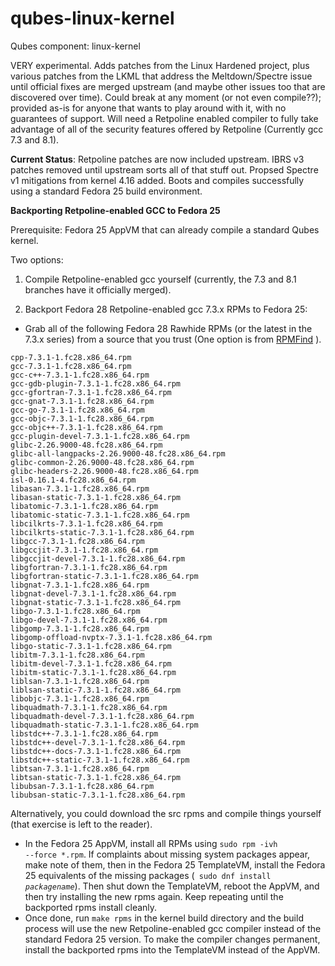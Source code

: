 # qubes-linux-kernel
Qubes component: linux-kernel

VERY experimental. Adds patches from the Linux Hardened project, plus various patches from the LKML that address the Meltdown/Spectre issue until official fixes are merged upstream (and maybe other issues too that are discovered over time). Could break at any moment (or not even compile??); provided as-is for anyone that wants to play around with it, with no guarantees of support. Will need a Retpoline enabled compiler to fully take advantage of all of the security features offered by Retpoline (Currently gcc 7.3 and 8.1).

**Current Status**:  Retpoline patches are now included upstream. IBRS v3 patches removed until upstream sorts all of that stuff out. Propsed Spectre v1 mitigations from kernel 4.16 added. Boots and compiles successfully using a standard Fedora 25 build environment.

**Backporting Retpoline-enabled GCC to Fedora 25**

Prerequisite: Fedora 25 AppVM that can already compile a standard Qubes kernel.

Two options:

1) Compile Retpoline-enabled gcc yourself (currently, the 7.3 and 8.1 branches have it officially merged).

2) Backport Fedora 28 Retpoline-enabled gcc 7.3.x RPMs to Fedora 25:

- Grab all of the following Fedora 28 Rawhide RPMs (or the latest in the 7.3.x series) from a source that you trust (One option is from [RPMFind](https://www.rpmfind.net/linux/rpm2html/) ).
```
cpp-7.3.1-1.fc28.x86_64.rpm
gcc-7.3.1-1.fc28.x86_64.rpm
gcc-c++-7.3.1-1.fc28.x86_64.rpm
gcc-gdb-plugin-7.3.1-1.fc28.x86_64.rpm
gcc-gfortran-7.3.1-1.fc28.x86_64.rpm
gcc-gnat-7.3.1-1.fc28.x86_64.rpm
gcc-go-7.3.1-1.fc28.x86_64.rpm
gcc-objc-7.3.1-1.fc28.x86_64.rpm
gcc-objc++-7.3.1-1.fc28.x86_64.rpm
gcc-plugin-devel-7.3.1-1.fc28.x86_64.rpm
glibc-2.26.9000-48.fc28.x86_64.rpm
glibc-all-langpacks-2.26.9000-48.fc28.x86_64.rpm
glibc-common-2.26.9000-48.fc28.x86_64.rpm
glibc-headers-2.26.9000-48.fc28.x86_64.rpm
isl-0.16.1-4.fc28.x86_64.rpm
libasan-7.3.1-1.fc28.x86_64.rpm
libasan-static-7.3.1-1.fc28.x86_64.rpm
libatomic-7.3.1-1.fc28.x86_64.rpm
libatomic-static-7.3.1-1.fc28.x86_64.rpm
libcilkrts-7.3.1-1.fc28.x86_64.rpm
libcilkrts-static-7.3.1-1.fc28.x86_64.rpm
libgcc-7.3.1-1.fc28.x86_64.rpm
libgccjit-7.3.1-1.fc28.x86_64.rpm
libgccjit-devel-7.3.1-1.fc28.x86_64.rpm
libgfortran-7.3.1-1.fc28.x86_64.rpm
libgfortran-static-7.3.1-1.fc28.x86_64.rpm
libgnat-7.3.1-1.fc28.x86_64.rpm
libgnat-devel-7.3.1-1.fc28.x86_64.rpm
libgnat-static-7.3.1-1.fc28.x86_64.rpm
libgo-7.3.1-1.fc28.x86_64.rpm
libgo-devel-7.3.1-1.fc28.x86_64.rpm
libgomp-7.3.1-1.fc28.x86_64.rpm
libgomp-offload-nvptx-7.3.1-1.fc28.x86_64.rpm
libgo-static-7.3.1-1.fc28.x86_64.rpm
libitm-7.3.1-1.fc28.x86_64.rpm
libitm-devel-7.3.1-1.fc28.x86_64.rpm
libitm-static-7.3.1-1.fc28.x86_64.rpm
liblsan-7.3.1-1.fc28.x86_64.rpm
liblsan-static-7.3.1-1.fc28.x86_64.rpm
libobjc-7.3.1-1.fc28.x86_64.rpm
libquadmath-7.3.1-1.fc28.x86_64.rpm
libquadmath-devel-7.3.1-1.fc28.x86_64.rpm
libquadmath-static-7.3.1-1.fc28.x86_64.rpm
libstdc++-7.3.1-1.fc28.x86_64.rpm
libstdc++-devel-7.3.1-1.fc28.x86_64.rpm
libstdc++-docs-7.3.1-1.fc28.x86_64.rpm
libstdc++-static-7.3.1-1.fc28.x86_64.rpm
libtsan-7.3.1-1.fc28.x86_64.rpm
libtsan-static-7.3.1-1.fc28.x86_64.rpm
libubsan-7.3.1-1.fc28.x86_64.rpm
libubsan-static-7.3.1-1.fc28.x86_64.rpm
```
Alternatively, you could download the src rpms and compile things yourself (that exercise is left to the reader).
- In the Fedora 25 AppVM, install all RPMs using <code>sudo rpm -ivh --force *.rpm</code>. If complaints about missing system packages appear, make note of them, then in the Fedora 25 TemplateVM, install the Fedora 25 equivalents of the missing packages (<code> sudo dnf install *packagename*</code>). Then shut down the TemplateVM, reboot the AppVM, and then try installing the new rpms again. Keep repeating until the backported rpms install cleanly.
- Once done, run <code>make rpms</code> in the kernel build directory and the build process will use the new Retpoline-enabled gcc compiler instead of the standard Fedora 25 version. To make the compiler changes permanent, install the backported rpms into the TemplateVM instead of the AppVM.
